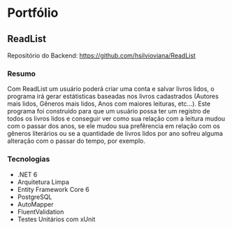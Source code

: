 # Portfólio

## ReadList

Repositório do Backend: https://github.com/hsilvioviana/ReadList

### Resumo
  Com ReadList um usuário poderá criar uma conta e salvar livros lidos, o programa irá gerar estátisticas baseadas nos livros cadastrados (Autores mais lidos, Gêneros mais lidos, Anos com maiores leituras, etc...). Este programa foi construído para que um usuário possa ter um registro de todos os livros lidos e conseguir ver como sua relação com a leitura mudou com o passar dos anos, se ele mudou sua prefêrencia em relação com os gêneros literários ou se a quantidade de livros lidos por ano sofreu alguma alteração com o passar do tempo, por exemplo.
### Tecnologias
 - .NET 6
 - Arquitetura Limpa
 - Entity Framework Core 6
 - PostgreSQL
 - AutoMapper
 - FluentValidation
 - Testes Unitários com xUnit
